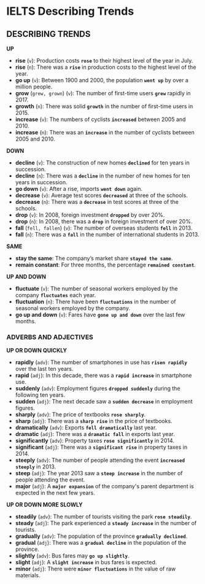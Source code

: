 # IELTS Describing Trends


## DESCRIBING TRENDS

**UP**
- **rise** (`v`): Production costs **`rose`** to their highest level of the year in July.
- **rise** (`n`): There was a **`rise`** in production costs to the highest level of the year.
- **go up** (`v`): Between 1900 and 2000, the population **`went up`** by over a million people.
- **grow** (`grew, grown`) (`v`): The number of first-time users **`grew`** rapidly in 2017.
- **growth** (`n`): There was solid **`growth`** in the number of first-time users in 2015.
- **increase** (`v`): The numbers of cyclists **`increased`** between 2005 and 2010.
- **increase** (`n`): There was an **`increase`** in the number of cyclists between 2005 and 2010.

**DOWN**
- **decline** (`v`): The construction of new homes **`declined`** for ten years in succession.
- **decline** (`n`): There was a **`decline`** in the number of new homes for ten years in succession.
- **go down** (`v`): After a rise, imports **`went down`** again.
- **decrease** (`v`): Average test scores **`decreased`** at three of the schools.
- **decrease** (`n`): There was a **`decrease`** in test scores at three of the schools.
- **drop** (`v`): In 2008, foreign investment **`dropped`** by over 20%.
- **drop** (`n`): In 2008, there was a **`drop`** in foreign investment of over 20%.
- **fall** (`fell, fallen`) (`v`): The number of overseas students **`fell`** in 2013.
- **fall** (`n`): There was a **`fall`** in the number of international students in 2013.

**SAME**
- **stay the same**: The company’s market share **`stayed the same`**.
- **remain constant**: For three months, the percentage **`remained constant`**.

**UP AND DOWN**
- **fluctuate** (`v`): The number of seasonal workers employed by the company **`fluctuates`** each year.
- **fluctuation** (`n`): There have been **`fluctuations`** in the number of seasonal workers employed by the company.
- **go up and down** (`v`): Fares have **`gone up and down`** over the last few months.

### ADVERBS AND ADJECTIVES

**UP OR DOWN QUICKLY**
- **rapidly** (`adv`): The number of smartphones in use has **`risen rapidly`** over the last ten years.
- **rapid** (`adj`): In this decade, there was a **`rapid increase`** in smartphone use.
- **suddenly** (`adv`): Employment figures **`dropped suddenly`** during the following ten years.
- **sudden** (`adj`): The next decade saw a **`sudden decrease`** in employment figures.
- **sharply** (`adv`): The price of textbooks **`rose sharply`**.
- **sharp** (`adj`): There was a **`sharp rise`** in the price of textbooks.
- **dramatically** (`adv`): Exports **`fell dramatically`** last year.
- **dramatic** (`adj`): There was a **`dramatic fall`** in exports last year.
- **significantly** (`adv`): Property taxes **`rose significantly`** in 2014.
- **significant** (`adj`): There was a **`significant rise`** in property taxes in 2014.
- **steeply** (`adv`): The number of people attending the event **`increased steeply`** in 2013.
- **steep** (`adj`): The year 2013 saw a **`steep increase`** in the number of people attending the event.
- **major** (`adj`): A **`major expansion`** of the company's parent department is expected in the next few years.

**UP OR DOWN MORE SLOWLY**
- **steadily** (`adv`): The number of tourists visiting the park **`rose steadily`**.
- **steady** (`adj`): The park experienced a **`steady increase`** in the number of tourists.
- **gradually** (`adv`): The population of the province **`gradually declined`**.
- **gradual** (`adj`): There was a **`gradual decline`** in the population of the province.
- **slightly** (`adv`): Bus fares may **`go up slightly`**.
- **slight** (`adj`): A **`slight increase`** in bus fares is expected.
- **minor** (`adj`): There were **`minor fluctuations`** in the value of raw materials.

